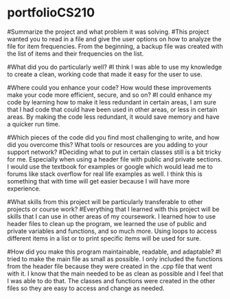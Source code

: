 # portfolioCS210
#Summarize the project and what problem it was solving. #This project wanted you to read in a file and give the user options on how to analyze the file for item frequencies. From the beginning, a backup file was created with the list of items and their frequencies on the list.

#What did you do particularly well? #I think I was able to use my knowledge to create a clean, working code that made it easy for the user to use.

#Where could you enhance your code? How would these improvements make your code more efficient, secure, and so on? #I could enhance my code by learning how to make it less redundant in certain areas, I am sure that I had code that could have been used in other areas, or less in certain areas. By making the code less redundant, it would save memory and have a quicker run time.

#Which pieces of the code did you find most challenging to write, and how did you overcome this? What tools or resources are you adding to your support network? #Deciding what to put in certain classes still is a bit tricky for me. Especially when using a header file with public and private sections. I would use the textbook for examples or google which would lead me to forums like stack overflow for real life examples as well. I think this is something that with time will get easier because I will have more experience.

#What skills from this project will be particularly transferable to other projects or course work? #Everything that I learned with this project will be skills that I can use in other areas of my coursework. I learned how to use header files to clean up the program, we learned the use of public and private variables and functions, and so much more. Using loops to access different items in a list or to print specific items will be used for sure.

#How did you make this program maintainable, readable, and adaptable? #I tried to make the main file as small as possible. I only included the functions from the header file because they were created in the .cpp file that went with it. I know that the main needed to be as clean as possible and I feel that I was able to do that. The classes and functions were created in the other files so they are easy to access and change as needed.
